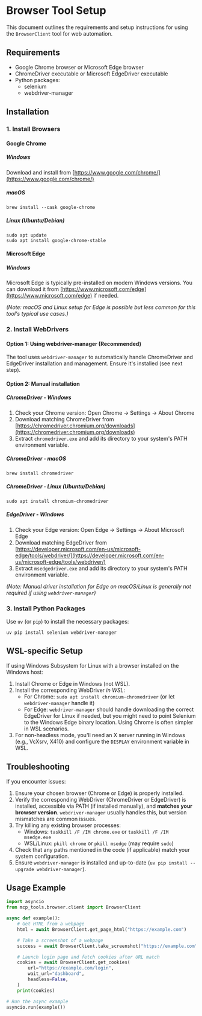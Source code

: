 # Browser Tool Setup

This document outlines the requirements and setup instructions for using the `BrowserClient` tool for web automation.

## Requirements

- Google Chrome browser or Microsoft Edge browser
- ChromeDriver executable or Microsoft EdgeDriver executable
- Python packages:
  - selenium
  - webdriver-manager

## Installation

### 1. Install Browsers

#### Google Chrome

##### Windows
Download and install from [https://www.google.com/chrome/](https://www.google.com/chrome/)

##### macOS
```
brew install --cask google-chrome
```

##### Linux (Ubuntu/Debian)
```
sudo apt update
sudo apt install google-chrome-stable
```

#### Microsoft Edge

##### Windows
Microsoft Edge is typically pre-installed on modern Windows versions. You can download it from [https://www.microsoft.com/edge](https://www.microsoft.com/edge) if needed.

*(Note: macOS and Linux setup for Edge is possible but less common for this tool's typical use cases.)*


### 2. Install WebDrivers

#### Option 1: Using webdriver-manager (Recommended)
The tool uses `webdriver-manager` to automatically handle ChromeDriver and EdgeDriver installation and management. Ensure it's installed (see next step).

#### Option 2: Manual installation

##### ChromeDriver - Windows
1. Check your Chrome version: Open Chrome -> Settings -> About Chrome
2. Download matching ChromeDriver from [https://chromedriver.chromium.org/downloads](https://chromedriver.chromium.org/downloads)
3. Extract `chromedriver.exe` and add its directory to your system's PATH environment variable.

##### ChromeDriver - macOS
```
brew install chromedriver
```

##### ChromeDriver - Linux (Ubuntu/Debian)
```
sudo apt install chromium-chromedriver
```

##### EdgeDriver - Windows
1. Check your Edge version: Open Edge -> Settings -> About Microsoft Edge
2. Download matching EdgeDriver from [https://developer.microsoft.com/en-us/microsoft-edge/tools/webdriver/](https://developer.microsoft.com/en-us/microsoft-edge/tools/webdriver/)
3. Extract `msedgedriver.exe` and add its directory to your system's PATH environment variable.

*(Note: Manual driver installation for Edge on macOS/Linux is generally not required if using `webdriver-manager`)*


### 3. Install Python Packages
Use `uv` (or `pip`) to install the necessary packages:
```
uv pip install selenium webdriver-manager
```

## WSL-specific Setup

If using Windows Subsystem for Linux with a browser installed on the Windows host:

1. Install Chrome or Edge in Windows (not WSL).
2. Install the corresponding WebDriver *in WSL*:
   - For Chrome: `sudo apt install chromium-chromedriver` (or let `webdriver-manager` handle it)
   - For Edge: `webdriver-manager` should handle downloading the correct EdgeDriver for Linux if needed, but you might need to point Selenium to the Windows Edge binary location. Using Chrome is often simpler in WSL scenarios.
3. For non-headless mode, you'll need an X server running in Windows (e.g., VcXsrv, X410) and configure the `DISPLAY` environment variable in WSL.

## Troubleshooting

If you encounter issues:

1. Ensure your chosen browser (Chrome or Edge) is properly installed.
2. Verify the corresponding WebDriver (ChromeDriver or EdgeDriver) is installed, accessible via PATH (if installed manually), and **matches your browser version**. `webdriver-manager` usually handles this, but version mismatches are common issues.
3. Try killing any existing browser processes:
   - Windows: `taskkill /F /IM chrome.exe` or `taskkill /F /IM msedge.exe`
   - WSL/Linux: `pkill chrome` or `pkill msedge` (may require `sudo`)
4. Check that any paths mentioned in the code (if applicable) match your system configuration.
5. Ensure `webdriver-manager` is installed and up-to-date (`uv pip install --upgrade webdriver-manager`).

## Usage Example

```python
import asyncio
from mcp_tools.browser.client import BrowserClient

async def example():
    # Get HTML from a webpage
    html = await BrowserClient.get_page_html("https://example.com")

    # Take a screenshot of a webpage
    success = await BrowserClient.take_screenshot("https://example.com", "screenshot.png")

    # Launch login page and fetch cookies after URL match
    cookies = await BrowserClient.get_cookies(
        url="https://example.com/login",
        wait_url="dashboard",
        headless=False,
    )
    print(cookies)

# Run the async example
asyncio.run(example())
```
